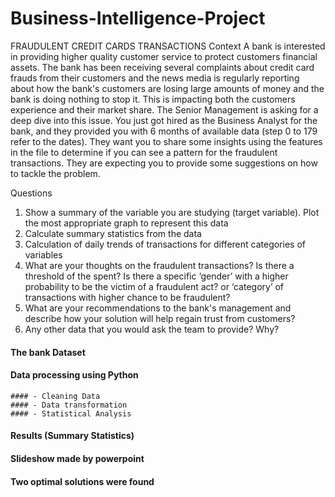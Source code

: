 # Business-Intelligence-Project
FRAUDULENT CREDIT CARDS TRANSACTIONS
Context
A bank is interested in providing higher quality customer service to protect customers financial
assets. The bank has been receiving several complaints about credit card frauds from their
customers and the news media is regularly reporting about how the bank's customers are losing
large amounts of money and the bank is doing nothing to stop it. This is impacting both the
customers experience and their market share. The Senior Management is asking for a deep dive into this issue.
You just got hired as the Business Analyst for the bank, and they provided you with 6 months of
available data (step 0 to 179 refer to the dates). They want you to share some insights using the
features in the file to determine if you can see a pattern for the fraudulent transactions. They are
expecting you to provide some suggestions on how to tackle the problem.

Questions
1. Show a summary of the variable you are studying (target variable). Plot the most
appropriate graph to represent this data
2. Calculate summary statistics from the data
3. Calculation of daily trends of transactions for different categories of variables
4. What are your thoughts on the fraudulent transactions? Is there a threshold of the
spent? Is there a specific ‘gender’ with a higher probability to be the victim of a
fraudulent act? or ‘category’ of transactions with higher chance to be fraudulent?
5. What are your recommendations to the bank's management and describe how
your solution will help regain trust from customers?
6. Any other data that you would ask the team to provide? Why?

#### The bank Dataset
 #### Data processing using Python
    #### - Cleaning Data
    #### - Data transformation
    #### - Statistical Analysis
 #### Results (Summary Statistics)
 #### Slideshow made by powerpoint
 #### Two optimal solutions were found


